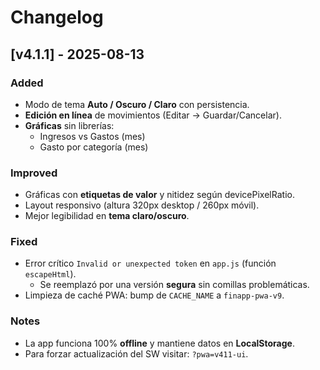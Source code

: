 # Changelog

## [v4.1.1] - 2025-08-13
### Added
- Modo de tema **Auto / Oscuro / Claro** con persistencia.
- **Edición en línea** de movimientos (Editar → Guardar/Cancelar).
- **Gráficas** sin librerías:
  - Ingresos vs Gastos (mes)
  - Gasto por categoría (mes)

### Improved
- Gráficas con **etiquetas de valor** y nitidez según devicePixelRatio.
- Layout responsivo (altura 320px desktop / 260px móvil).
- Mejor legibilidad en **tema claro/oscuro**.

### Fixed
- Error crítico `Invalid or unexpected token` en `app.js` (función `escapeHtml`).
  - Se reemplazó por una versión **segura** sin comillas problemáticas.
- Limpieza de caché PWA: bump de `CACHE_NAME` a `finapp-pwa-v9`.

### Notes
- La app funciona 100% **offline** y mantiene datos en **LocalStorage**.
- Para forzar actualización del SW visitar: `?pwa=v411-ui`.
